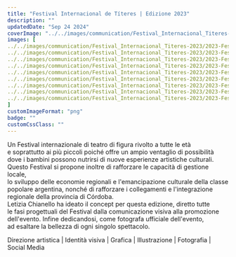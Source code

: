 ```yaml
---
title: "Festival Internacional de Títeres | Edizione 2023"
description: ""
updatedDate: "Sep 24 2024"
coverImage: "../../images/communication/Festival_Internacional_Titeres-2023/2023-Festival_Internacionale_Titeres-Argentina-Cordoba-Teatro-grafica-01.png"
images: [
../../images/communication/Festival_Internacional_Titeres-2023/2023-Festival_Internacionale_Titeres-Argentina-Cordoba-Teatro-grafica-02.png,
../../images/communication/Festival_Internacional_Titeres-2023/2023-Festival_Internacionale_Titeres-Argentina-Cordoba-Teatro-grafica-03.png,
../../images/communication/Festival_Internacional_Titeres-2023/2023-Festival_Internacionale_Titeres-Argentina-Cordoba-Teatro-grafica-04.png,
../../images/communication/Festival_Internacional_Titeres-2023/2023-Festival_Internacionale_Titeres-Argentina-Cordoba-Teatro-grafica-05.png,
../../images/communication/Festival_Internacional_Titeres-2023/2023-Festival_Internacionale_Titeres-Argentina-Cordoba-Teatro-grafica-06.png,
../../images/communication/Festival_Internacional_Titeres-2023/2023-Festival_Internacionale_Titeres-Argentina-Cordoba-Teatro-grafica-07.png,
../../images/communication/Festival_Internacional_Titeres-2023/2023-Festival_Internacionale_Titeres-Argentina-Cordoba-Teatro-grafica-08.png,
../../images/communication/Festival_Internacional_Titeres-2023/2023-Festival_Internacionale_Titeres-Argentina-Cordoba-Teatro-grafica-09.png,
../../images/communication/Festival_Internacional_Titeres-2023/2023-Festival_Internacionale_Titeres-Argentina-Cordoba-Teatro-grafica-10.png
]
customImageFormat: "png"
badge: ""
customCssClass: ""
---
```


Un Festival internazionale di teatro di figura rivolto a tutte le età  
e soprattutto ai più piccoli poiché offre un ampio ventaglio di possibilità  
dove i bambini possono nutrirsi di nuove esperienze artistiche culturali.  
Questo Festival si propone inoltre di rafforzare le capacità di gestione locale,  
lo sviluppo delle economie regionali e l'emancipazione culturale della classe  
popolare argentina, nonché di rafforzare i collegamenti e l'integrazione  
regionale della provincia di Córdoba.  
Letizia Chianello ha ideato il concept per questa edizione, diretto tutte  
le fasi progettuali del Festival dalla comunicazione visiva alla promozione  
dell'evento. Infine dedicandosi, come fotografa ufficiale dell'evento,  
ad esaltare la bellezza di ogni singolo spettacolo.  

Direzione artistica | Identità visiva | Grafica | Illustrazione | Fotografia | Social Media
